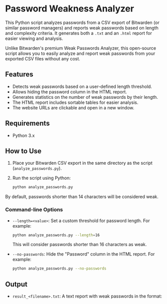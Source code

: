 # Password Weakness Analyzer

This Python script analyzes passwords from a CSV export of Bitwarden (or similar password managers) and reports weak passwords based on length and complexity criteria. It generates both a `.txt` and an `.html` report for easier viewing and analysis.

Unlike Bitwarden's premium Weak Passwords Analyzer, this open-source script allows you to easily analyze and report weak passwords from your exported CSV files without any cost.

## Features

- Detects weak passwords based on a user-defined length threshold.
- Allows hiding the password column in the HTML report.
- Generates statistics on the number of weak passwords by their length.
- The HTML report includes sortable tables for easier analysis.
- The website URLs are clickable and open in a new window.

## Requirements

- Python 3.x

## How to Use

1. Place your Bitwarden CSV export in the same directory as the script (`analyze_passwords.py`).
2. Run the script using Python:

    ```bash
    python analyze_passwords.py
    ```

By default, passwords shorter than 14 characters will be considered weak.

### Command-line Options

- `--length=<value>`: Set a custom threshold for password length. For example:

    ```bash
    python analyze_passwords.py --length=16
    ```

    This will consider passwords shorter than 16 characters as weak.

- `--no-passwords`: Hide the "Password" column in the HTML report. For example:

    ```bash
    python analyze_passwords.py --no-passwords
    ```

## Output

- `result_<filename>.txt`: A text report with weak passwords in the format:
  
